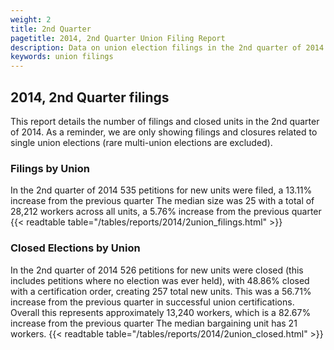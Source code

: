 ```yaml
---
weight: 2
title: 2nd Quarter
pagetitle: 2014, 2nd Quarter Union Filing Report
description: Data on union election filings in the 2nd quarter of 2014
keywords: union filings
---
```


## 2014, 2nd Quarter filings

This report details the number of filings and closed units in the 2nd quarter of 2014. As a reminder, we are only showing filings and closures related to single union elections (rare multi-union elections are excluded).

### Filings by Union
In the 2nd quarter of 2014 535 petitions for new units were filed, a 13.11% increase from the previous quarter The median size was 25 with a total of 28,212 workers across all units, a 5.76% increase from the previous quarter
{{< readtable table="/tables/reports/2014/2union_filings.html" >}}

### Closed Elections by Union
In the 2nd quarter of 2014 526 petitions for new units were closed (this includes petitions where no election was ever held), with 48.86% closed with a certification order, creating 257 total new units. This was a 56.71% increase from the previous quarter in successful union certifications. Overall this represents approximately 13,240 workers, which is a 82.67% increase from the previous quarter The median bargaining unit has 21 workers.
{{< readtable table="/tables/reports/2014/2union_closed.html" >}}
